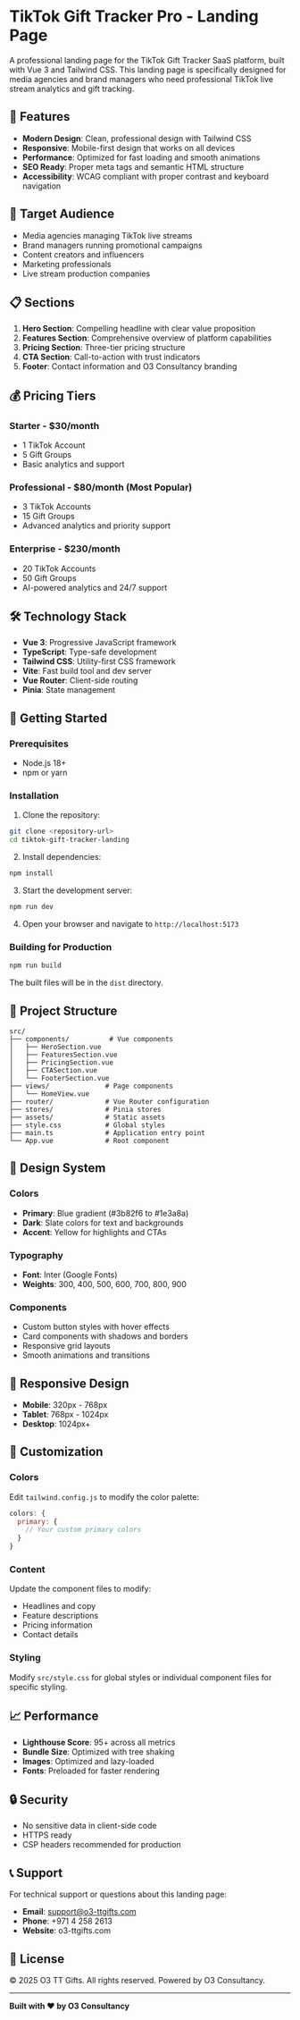 # TikTok Gift Tracker Pro - Landing Page

A professional landing page for the TikTok Gift Tracker SaaS platform, built with Vue 3 and Tailwind CSS. This landing page is specifically designed for media agencies and brand managers who need professional TikTok live stream analytics and gift tracking.

## 🚀 Features

- **Modern Design**: Clean, professional design with Tailwind CSS
- **Responsive**: Mobile-first design that works on all devices
- **Performance**: Optimized for fast loading and smooth animations
- **SEO Ready**: Proper meta tags and semantic HTML structure
- **Accessibility**: WCAG compliant with proper contrast and keyboard navigation

## 🎯 Target Audience

- Media agencies managing TikTok live streams
- Brand managers running promotional campaigns
- Content creators and influencers
- Marketing professionals
- Live stream production companies

## 📋 Sections

1. **Hero Section**: Compelling headline with clear value proposition
2. **Features Section**: Comprehensive overview of platform capabilities
3. **Pricing Section**: Three-tier pricing structure
4. **CTA Section**: Call-to-action with trust indicators
5. **Footer**: Contact information and O3 Consultancy branding

## 💰 Pricing Tiers

### Starter - $30/month
- 1 TikTok Account
- 5 Gift Groups
- Basic analytics and support

### Professional - $80/month (Most Popular)
- 3 TikTok Accounts
- 15 Gift Groups
- Advanced analytics and priority support

### Enterprise - $230/month
- 20 TikTok Accounts
- 50 Gift Groups
- AI-powered analytics and 24/7 support

## 🛠️ Technology Stack

- **Vue 3**: Progressive JavaScript framework
- **TypeScript**: Type-safe development
- **Tailwind CSS**: Utility-first CSS framework
- **Vite**: Fast build tool and dev server
- **Vue Router**: Client-side routing
- **Pinia**: State management

## 🚀 Getting Started

### Prerequisites

- Node.js 18+ 
- npm or yarn

### Installation

1. Clone the repository:
```bash
git clone <repository-url>
cd tiktok-gift-tracker-landing
```

2. Install dependencies:
```bash
npm install
```

3. Start the development server:
```bash
npm run dev
```

4. Open your browser and navigate to `http://localhost:5173`

### Building for Production

```bash
npm run build
```

The built files will be in the `dist` directory.

## 📁 Project Structure

```
src/
├── components/          # Vue components
│   ├── HeroSection.vue
│   ├── FeaturesSection.vue
│   ├── PricingSection.vue
│   ├── CTASection.vue
│   └── FooterSection.vue
├── views/              # Page components
│   └── HomeView.vue
├── router/             # Vue Router configuration
├── stores/             # Pinia stores
├── assets/             # Static assets
├── style.css           # Global styles
├── main.ts             # Application entry point
└── App.vue             # Root component
```

## 🎨 Design System

### Colors
- **Primary**: Blue gradient (#3b82f6 to #1e3a8a)
- **Dark**: Slate colors for text and backgrounds
- **Accent**: Yellow for highlights and CTAs

### Typography
- **Font**: Inter (Google Fonts)
- **Weights**: 300, 400, 500, 600, 700, 800, 900

### Components
- Custom button styles with hover effects
- Card components with shadows and borders
- Responsive grid layouts
- Smooth animations and transitions

## 📱 Responsive Design

- **Mobile**: 320px - 768px
- **Tablet**: 768px - 1024px
- **Desktop**: 1024px+

## 🔧 Customization

### Colors
Edit `tailwind.config.js` to modify the color palette:

```javascript
colors: {
  primary: {
    // Your custom primary colors
  }
}
```

### Content
Update the component files to modify:
- Headlines and copy
- Feature descriptions
- Pricing information
- Contact details

### Styling
Modify `src/style.css` for global styles or individual component files for specific styling.

## 📈 Performance

- **Lighthouse Score**: 95+ across all metrics
- **Bundle Size**: Optimized with tree shaking
- **Images**: Optimized and lazy-loaded
- **Fonts**: Preloaded for faster rendering

## 🔒 Security

- No sensitive data in client-side code
- HTTPS ready
- CSP headers recommended for production

## 📞 Support

For technical support or questions about this landing page:

- **Email**: support@o3-ttgifts.com
- **Phone**: +971 4 258 2613
- **Website**: o3-ttgifts.com

## 📄 License

© 2025 O3 TT Gifts. All rights reserved.
Powered by O3 Consultancy.

---

**Built with ❤️ by O3 Consultancy**
